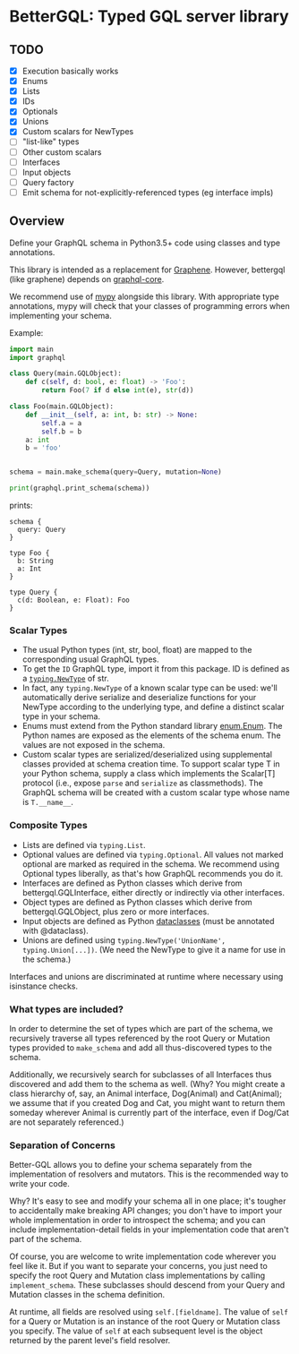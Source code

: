 # BetterGQL: Typed GQL server library

## TODO

- [x] Execution basically works
- [x] Enums
- [x] Lists
- [x] IDs
- [x] Optionals
- [x] Unions
- [x] Custom scalars for NewTypes
- [ ] "list-like" types
- [ ] Other custom scalars
- [ ] Interfaces
- [ ] Input objects
- [ ] Query factory
- [ ] Emit schema for not-explicitly-referenced types (eg interface impls)

## Overview

Define your GraphQL schema in Python3.5+ code using classes and type annotations.

This library is intended as a replacement for [Graphene](https://graphene-python.org/). However, bettergql (like graphene) depends on [graphql-core](https://github.com/graphql-python/graphql-core).

We recommend use of [mypy](http://mypy-lang.blogspot.com/) alongside this
library. With appropriate type annotations, mypy will check that your
classes of programming errors when implementing your schema.

Example:
```py
import main
import graphql

class Query(main.GQLObject):
    def c(self, d: bool, e: float) -> 'Foo':
        return Foo(7 if d else int(e), str(d))

class Foo(main.GQLObject):
    def __init__(self, a: int, b: str) -> None:
        self.a = a
        self.b = b
    a: int
    b = 'foo'


schema = main.make_schema(query=Query, mutation=None)

print(graphql.print_schema(schema))
```
prints:
```
schema {
  query: Query
}

type Foo {
  b: String
  a: Int
}

type Query {
  c(d: Boolean, e: Float): Foo
}
```

### Scalar Types
- The usual Python types (int, str, bool, float) are mapped to the corresponding usual GraphQL types.
- To get the `ID` GraphQL type, import it from this package. ID is defined as a [`typing.NewType`](https://docs.python.org/3/library/typing.html#newtype) of str.
- In fact, any `typing.NewType` of a known scalar type can be used: we'll automatically derive serialize and deserialize functions for your NewType according to the underlying type, and define a distinct scalar type in your schema.
- Enums must extend from the Python standard library [enum.Enum](https://docs.python.org/3/library/enum.html). The Python names are exposed as the elements of the schema enum. The values are not exposed in the schema.
- Custom scalar types are serialized/deserialized using supplemental classes provided at schema creation time. To support scalar type T in your Python schema, supply a class which implements the Scalar[T] protocol (i.e., expose `parse` and `serialize` as classmethods). The GraphQL schema will be created with a custom scalar type whose name is `T.__name__`.

### Composite Types
- Lists are defined via `typing.List`.
- Optional values are defined via `typing.Optional`. All values not marked optional are marked as required in the schema. We recommend using Optional types liberally, as that's how GraphQL recommends you do it.
- Interfaces are defined as Python classes which derive from bettergql.GQLInterface, either directly or indirectly via other interfaces.
- Object types are defined as Python classes which derive from bettergql.GQLObject, plus zero or more interfaces.
- Input objects are defined as Python [dataclasses](https://docs.python.org/3/library/dataclasses.html) (must be annotated with @dataclass).
- Unions are defined using `typing.NewType('UnionName', typing.Union[...])`. (We need the NewType to give it a name for use in the schema.)

Interfaces and unions are discriminated at runtime where necessary using isinstance checks.

### What types are included?

In order to determine the set of types which are part of the schema, we recursively traverse all types referenced by the root Query or Mutation types provided to `make_schema` and add all thus-discovered types to the schema.

Additionally, we recursively search for subclasses of all Interfaces thus discovered and add them to the schema as well. (Why? You might create a class hierarchy of, say, an Animal interface, Dog(Animal) and Cat(Animal); we assume that if you created Dog and Cat, you might want to return them someday wherever Animal is currently part of the interface, even if Dog/Cat are not separately referenced.)

### Separation of Concerns

Better-GQL allows you to define your schema separately from the implementation of resolvers and mutators. This is the recommended way to write your code.

Why? It's easy to see and modify your schema all in one place; it's tougher to accidentally make breaking API changes; you don't have to import your whole implementation in order to introspect the schema; and you can include implementation-detail fields in your implementation code that aren't part of the schema.

Of course, you are welcome to write implementation code wherever you feel like it. But if you want to separate your concerns, you just need to specify the root Query and Mutation class implementations by calling `implement_schema`. These subclasses should descend from your Query and Mutation classes in the schema definition.

At runtime, all fields are resolved using `self.[fieldname]`. The value of `self` for a Query or Mutation is an instance of the root Query or Mutation class you specify. The value of `self` at each subsequent level is the object returned by the parent level's field resolver.
